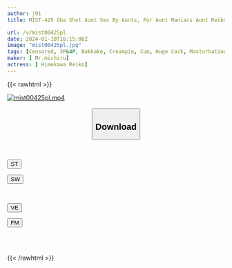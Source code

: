 ```yaml
---
author: j91
title: MIST-425 Oba Shot Aunt Sex By Aunts, For Aunt Maniacs Aunt Reiko 48 Years Old Reiko Himekawa

url: /v/mist00425pl
date: 2024-01-10T16:15:00Z
image: "mist00425pl.jpg"
tags: [Censored, 3P&4P, Bukkake, Creampie, Cum, Huge Cock, Masturbation, Mature Woman, POV, Solowork, Squirting]
maker: [ Mr.michiru]
actress: [ Himekawa Reiko]
---
```



{{< rawhtml >}}

<div class="video" data-videoid="K47VyKJ8gGH01XW">
    <a href="javascript:;">
        <img src="/v/mist00425pl/mist00425pl.jpg" width="WIDTH" height="HEIGHT" alt="mist00425pl.mp4" loading="lazy">
    </a>
</div>

<script type="text/javascript" src="https://j91.asia/asset/on-demand-st.js"></script>

<br>
  <link rel="stylesheet" href="https://j91.asia/asset/bs5.css">
  
  <center>
  <button class="btn btn-primary" type="button" data-bs-toggle="collapse" data-bs-target=".multi-collapse" aria-expanded="false" aria-controls="multiCollapseExample1 multiCollapseExample2"><h2>Download</h2></button></center>
</p>
<div class="row">
  <div class="col">
    <div class="collapse multi-collapse" id="multiCollapseExample1">
      <div class="card card-body">
	      	      <br>
<div class="buttons">  
<p><a href="https://streamtape.to/v/K47VyKJ8gGH01XW" target="_blank"><button class="btn-hover color-3"><i class="fa fa-download"></i> ST</button></a></p>
<p><a href="https://flaswish.com/oq90v139fc26" target="_blank"><button class="btn-hover color-2"><i class="fa fa-download"></i> SW</button></a></p></div>
    </div>
  </div>
</div>
  <div class="col">
    <div class="collapse multi-collapse" id="multiCollapseExample2">
      <div class="card card-body">
	      <br>
<div class="buttons">
<p><a href="https://veev.to/d/29zXaVAnZOhXGwlxeCZdVbk6tPh6illGf7fjmUK" target="_blank"><button class="btn-hover color-9"><i class="fa fa-download"></i> VE</button></a></p>
<p><a href="javascript:;" target="_blank"><button class="btn-hover color-8"><i class="fa fa-download"></i> FM</button></a></p></div>
<br><br>
      </div>
    </div>
  </div>
</div>

{{< /rawhtml >}}
